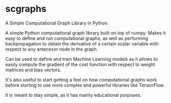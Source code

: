 # scgraphs
A Simple Computational Graph Library in Python

A simple Python computational graph library built on top of numpy. Makes it easy to define and run computational graphs, as well as performing backpropagation to obtain the derivative of a certain scalar variable with respect to any antecesor node in the graph.

Can be used to define and train Machine Learning models as it allows to easily compute the gradient of the cost function with respect to weight matrices and bias vectors.

It's also useful to start getting a feel on how computational graphs work before starting to use more complex and powerful libraries like TensorFlow.

It is meant to stay simple, as it has mainly educational purposes.
